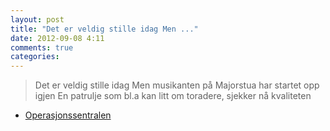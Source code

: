 ```yaml
---
layout: post
title: "Det er veldig stille idag Men ..."
date: 2012-09-08 4:11
comments: true
categories: 
---
```


> Det er veldig stille idag Men musikanten på Majorstua har startet opp igjen En patrulje som bl.a kan litt om toradere, sjekker nå kvaliteten 
- [Operasjonssentralen](https://twitter.com/oslopolitiops/statuses/244392607466270720)
